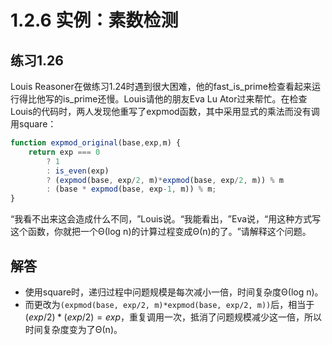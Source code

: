 # 1.2.6 实例：素数检测
## 练习1.26
Louis Reasoner在做练习1.24时遇到很大困难，他的fast_is_prime检查看起来运行得比他写的is_prime还慢。Louis请他的朋友Eva Lu Ator过来帮忙。在检查Louis的代码时，两人发现他重写了expmod函数，其中采用显式的乘法而没有调用square：
```javascript
function expmod_original(base,exp,m) {
    return exp === 0
        ? 1
        : is_even(exp)
        ? (expmod(base, exp/2, m)*expmod(base, exp/2, m)) % m
        : (base * expmod(base, exp-1, m)) % m;
}
```
“我看不出来这会造成什么不同，​”Louis说。​“我能看出，​”Eva说，​“用这种方式写这个函数，你就把一个Θ(log n)的计算过程变成Θ(n)的了。​”请解释这个问题。

## 解答
* 使用square时，递归过程中问题规模是每次减小一倍，时间复杂度Θ(log n)。
* 而更改为`(expmod(base, exp/2, m)*expmod(base, exp/2, m))`后，相当于$(exp/2)*(exp/2)=exp$，重复调用一次，抵消了问题规模减少这一倍，所以时间复杂度变为了Θ(n)。
